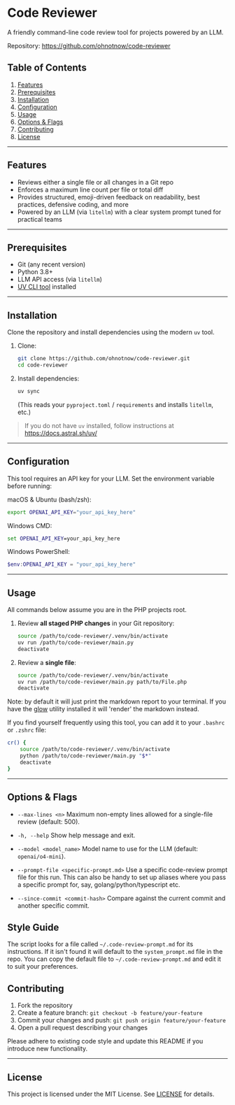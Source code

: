 # Code Reviewer

A friendly command-line code review tool for projects powered by an LLM.

Repository: https://github.com/ohnotnow/code-reviewer

## Table of Contents
1. [Features](#features)
2. [Prerequisites](#prerequisites)
3. [Installation](#installation)
4. [Configuration](#configuration)
5. [Usage](#usage)
6. [Options & Flags](#options--flags)
7. [Contributing](#contributing)
8. [License](#license)

---

## Features
- Reviews either a single file or all changes in a Git repo
- Enforces a maximum line count per file or total diff
- Provides structured, emoji-driven feedback on readability, best practices, defensive coding, and more
- Powered by an LLM (via `litellm`) with a clear system prompt tuned for practical teams

---

## Prerequisites
- Git (any recent version)
- Python 3.8+
- LLM API access (via `litellm`)
- [UV CLI tool](https://docs.astral.sh/uv/) installed

---

## Installation

Clone the repository and install dependencies using the modern `uv` tool.

1. Clone:
   ```bash
   git clone https://github.com/ohnotnow/code-reviewer.git
   cd code-reviewer
   ```

2. Install dependencies:
   ```bash
   uv sync
   ```
   (This reads your `pyproject.toml` / `requirements` and installs `litellm`, etc.)

> If you do not have `uv` installed, follow instructions at https://docs.astral.sh/uv/

---

## Configuration

This tool requires an API key for your LLM. Set the environment variable before running:

macOS & Ubuntu (bash/zsh):
```bash
export OPENAI_API_KEY="your_api_key_here"
```

Windows CMD:
```cmd
set OPENAI_API_KEY=your_api_key_here
```

Windows PowerShell:
```powershell
$env:OPENAI_API_KEY = "your_api_key_here"
```

---

## Usage

All commands below assume you are in the PHP projects root.

1. Review **all staged PHP changes** in your Git repository:
   ```bash
   source /path/to/code-reviewer/.venv/bin/activate
   uv run /path/to/code-reviewer/main.py
   deactivate
   ```

2. Review a **single file**:
   ```bash
   source /path/to/code-reviewer/.venv/bin/activate
   uv run /path/to/code-reviewer/main.py path/to/File.php
   deactivate
   ```

Note: by default it will just print the markdown report to your terminal.  If you have the [glow](https://github.com/charmbracelet/glow) utility installed it will 'render' the markdown instead.

If you find yourself frequently using this tool, you can add it to your `.bashrc` or `.zshrc` file:

```bash
cr() {
    source /path/to/code-reviewer/.venv/bin/activate
    python /path/to/code-reviewer/main.py "$*"
    deactivate
}
```
---

## Options & Flags

- `--max-lines <n>`
  Maximum non-empty lines allowed for a single-file review (default: 500).

- `-h, --help`
  Show help message and exit.

- `--model <model_name>`
  Model name to use for the LLM (default: `openai/o4-mini`).

- `--prompt-file <specific-prompt.md>`
  Use a specific code-review prompt file for this run.  This can also be handy to set up aliases where you pass a specific prompt for, say, golang/python/typescript etc.

- `--since-commit <commit-hash>`
  Compare against the current commit and another specific commit.

## Style Guide

The script looks for a file called `~/.code-review-prompt.md` for its instructions.  If it isn't found it will default to the `system_prompt.md` file in the repo.  You can copy the default file to `~/.code-review-prompt.md` and edit it to suit your preferences.


## Contributing

1. Fork the repository
2. Create a feature branch: `git checkout -b feature/your-feature`
3. Commit your changes and push: `git push origin feature/your-feature`
4. Open a pull request describing your changes

Please adhere to existing code style and update this README if you introduce new functionality.

---

## License

This project is licensed under the MIT License.
See [LICENSE](LICENSE) for details.
